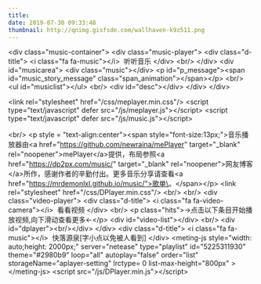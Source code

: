 ```yaml
---
title: 
date: 2019-07-30 09:33:48
thumbnail: http://qnimg.gisfsde.com/wallhaven-k9z511.png
---
```

\<div class="music-container">
    \<div class="music-player">
        \<div class="d-title">
                \<i class="fa fa-music">\</i>&nbsp;&nbsp;听听音乐
        \</div>
        \<br/>
    \</div>
    \<div id="musicarea">
        \<div class="music">\</div>
        \<p id="p_message">\<span id="music_story_message" class="span_animation">\</span>\</p>
        \<br/>
        \<ul id="musiclist">\</ul>
        \<br/>
        \<div id="desc">\</div>
    \</div>
\</div>

\<link rel="stylesheet" href="/css/meplayer.min.css"/>
\<script type="text/javascript" defer src="/js/meplayer.js">\</script>
\<script type="text/javascript" defer src="/js/music.js">\</script>

\<br/>
\<p style = "text-align:center">\<span style="font-size:13px;">音乐播放器由\<a href="https://github.com/newraina/mePlayer" target="_blank" rel="noopener">mePlayer\</a>提供，布局参照\<a href="https://dp2px.com/music/" target="_blank" rel="noopener">网友博客\</a>所作，感谢作者的辛勤付出。更多音乐分享请查看\<a href="https://mrdemonlxl.github.io/music/">歌单\</a>。\</span>\</p>
\<link rel="stylesheet" href="/css/DPlayer.min.css"/>
\<br/>
\<br/>
\<div class="video-player">
    \<div class="d-title">
            \<i class="fa fa-video-camera">\</i>&nbsp;&nbsp;看看视频
    \</div>
    \<br/>
    \<p class="hits">->点击以下条目开始播放视频,向下滑动查看更多\<-\</p>
    \<div id="video-list">\</div>
    \<br/>
    \<div id="dplayer">\<br/>\</div>
\</div>
   \<div class="d-title">
                \<i class="fa fa-music">\</i>&nbsp;&nbsp;快落源泉[字小点以免被人看到]
        \</div>
\<meting-js style="width: auto;height: 2000px;"
    server="netease"
    type="playlist"
    id="5225311930"
    theme="#2980b9"
    loop="all"
    autoplay="false"
    order="list"
    storageName="aplayer-setting"
    lrctype= 0
    list-max-height="800px"
    >
\</meting-js>
\<script src="/js/DPlayer.min.js">\</script>